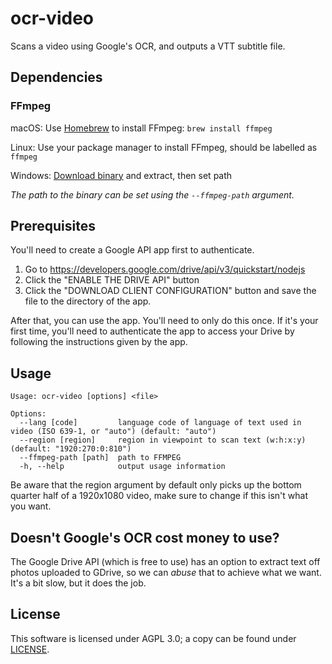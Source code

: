 # ocr-video

Scans a video using Google's OCR, and outputs a VTT subtitle file.

## Dependencies

### FFmpeg

macOS: Use [Homebrew](https://brew.sh) to install FFmpeg: `brew install ffmpeg`

Linux: Use your package manager to install FFmpeg, should be labelled as `ffmpeg`

Windows: [Download binary](https://ffmpeg.zeranoe.com/builds/) and extract, then set path

_The path to the binary can be set using the `--ffmpeg-path` argument._

## Prerequisites

You'll need to create a Google API app first to authenticate.

1. Go to https://developers.google.com/drive/api/v3/quickstart/nodejs
2. Click the "ENABLE THE DRIVE API" button
3. Click the "DOWNLOAD CLIENT CONFIGURATION" button and save the file to the directory of the app.

After that, you can use the app. You'll need to only do this once. If it's your first time, you'll need to authenticate the app to access your Drive by following the instructions given by the app.

## Usage

```
Usage: ocr-video [options] <file>

Options:
  --lang [code]         language code of language of text used in video (ISO 639-1, or "auto") (default: "auto")
  --region [region]     region in viewpoint to scan text (w:h:x:y) (default: "1920:270:0:810")
  --ffmpeg-path [path]  path to FFMPEG
  -h, --help            output usage information
```

Be aware that the region argument by default only picks up the bottom quarter half of a 1920x1080 video, make sure to change if this isn't what you want.

## Doesn't Google's OCR cost money to use?

The Google Drive API (which is free to use) has an option to extract text off photos uploaded to GDrive, so we can _abuse_ that to achieve what we want. It's a bit slow, but it does the job.

## License

This software is licensed under AGPL 3.0; a copy can be found under [LICENSE](LICENSE).
